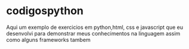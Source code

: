 # codigospython
Aqui um exemplo de exercicios em python,html, css e javascript que eu desenvolvi para demonstrar meus conhecimentos na linguagem
assim como alguns frameworks tambem

